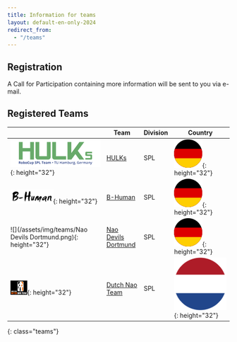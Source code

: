 ```yaml
---
title: Information for teams
layout: default-en-only-2024
redirect_from:
  - "/teams"
---
```


## Registration

A Call for Participation containing more information will be sent to you via e-mail.
<!-- If you did not get this e-mail, you can register at [hulks@tuhh.de](mailto:hulks@tuhh.de). -->

## Registered Teams

|                                                                 | Team                                                                                               | Division | Country                                        |
| --------------------------------------------------------------- | -------------------------------------------------------------------------------------------------- | -------- | ---------------------------------------------- |
| ![](/assets/img/teams/HULKs.svg){: height="32"}                 | [HULKs](https://hulks.de)                                                                          | SPL      | ![DE](/assets/img/flags/de.svg){: height="32"} |
| ![](/assets/img/teams/B-Human.png){: height="32"}               | [B-Human](https://www.b-human.de)                                                                  | SPL      | ![DE](/assets/img/flags/de.svg){: height="32"} |
| ![](/assets/img/teams/Nao Devils Dortmund.png){: height="32"}   | [Nao Devils Dortmund](https://naodevils.de/)                                                       | SPL      | ![DE](/assets/img/flags/de.svg){: height="32"} |
| ![](/assets/img/teams/DNT_logo.png){: height="32"}              | [Dutch Nao Team](http://www.dutchnaoteam.nl)                                                       | SPL      | ![NL](/assets/img/flags/nl.svg){: height="32"} |

{: class="teams"}
